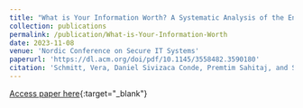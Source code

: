 ```yaml
---
title: "What is Your Information Worth? A Systematic Analysis of the Endowment Effect of Different Data Types"
collection: publications
permalink: /publication/What-is-Your-Information-Worth
date: 2023-11-08
venue: 'Nordic Conference on Secure IT Systems'
paperurl: 'https://dl.acm.org/doi/pdf/10.1145/3558482.3590180'
citation: 'Schmitt, Vera, Daniel Sivizaca Conde, Premtim Sahitaj, and Sebastian Möller. "What is Your Information Worth? A Systematic Analysis of the Endowment Effect of Different Data Types." In Nordic Conference on Secure IT Systems, pp. 223-242. Cham: Springer Nature Switzerland, 2023.'
---
```


[Access paper here](https://doi.org/10.1007/978-3-031-47748-5_13){:target="_blank"}